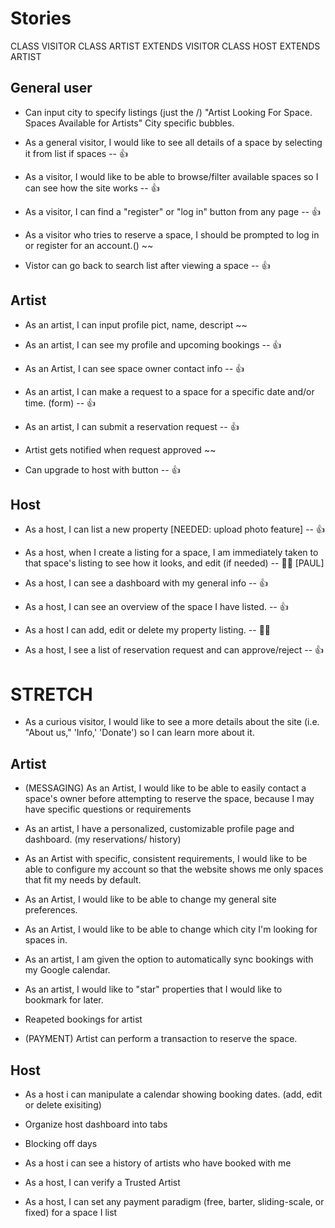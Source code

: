 # Stories

CLASS VISITOR
CLASS ARTIST EXTENDS VISITOR
CLASS HOST EXTENDS ARTIST

## General user

- Can input city to specify listings (just the /)
"Artist Looking For Space. Spaces Available for Artists"
City specific bubbles.

- As a general visitor, I would like to see all details of a space by selecting it from list if spaces -- 👍

- As a visitor, I would like to be able to browse/filter available spaces so I can see how the site works -- 👍

- As a visitor, I can find a "register" or "log in" button from any page  -- 👍

- As a visitor who tries to reserve a space, I should be prompted to log in or register for an account.() ~~

- Vistor can go back to search list after viewing a space -- 👍



## Artist

- As an artist, I can input profile pict, name, descript ~~

- As an artist, I can see my profile and upcoming bookings -- 👍

- As an Artist, I can see space owner contact info -- 👍

- As an artist, I can make a request to a space for a specific date and/or time. (form) -- 👍

- As an artist, I can submit a reservation request -- 👍

- Artist gets notified when request approved ~~

- Can upgrade to host with button -- 👍

## Host

- As a host, I can list a new property [NEEDED: upload photo feature] -- 👍

- As a host, when I create a listing for a space, I am immediately taken to that space's listing to see how it looks, and edit (if needed) -- 👨‍💻 [PAUL]

- As a host, I can see a dashboard with my general info -- 👍

- As a host, I can see an overview of the space I have listed. -- 👍

- As a host I can add, edit or delete my property listing. -- 👨‍💻



- As a host, I see a list of reservation request and can approve/reject -- 👍




# STRETCH

- As a curious visitor, I would like to see a more details about the site (i.e. "About us," 'Info,' 'Donate') so I can learn more about it.

## Artist

- (MESSAGING) As an Artist, I would like to be able to easily contact a space's owner before attempting to reserve the space, because I may have specific questions or requirements

- As an artist, I have a personalized, customizable profile page and dashboard.
(my reservations/ history)

- As an Artist with specific, consistent requirements, I would like to be able to configure my account so that the website shows me only spaces that fit my needs by default.

- As an Artist, I would like to be able to change my general site preferences.

- As an Artist, I would like to be able to change which city I'm looking for spaces in.

- As an artist, I am given the option to automatically sync bookings with my Google calendar.

- As an artist, I would like to "star" properties that I would like to bookmark for later.

- Reapeted bookings for artist

- (PAYMENT) Artist can perform a transaction to reserve the space.

## Host
- As a host i can manipulate a calendar showing booking dates. (add, edit or delete exisiting)

- Organize host dashboard into tabs

- Blocking off days

- As a host i can see a history of artists who have booked with me

- As a host, I can verify a Trusted Artist

- As a host, I can set any payment paradigm (free, barter, sliding-scale, or fixed) for a space I list


